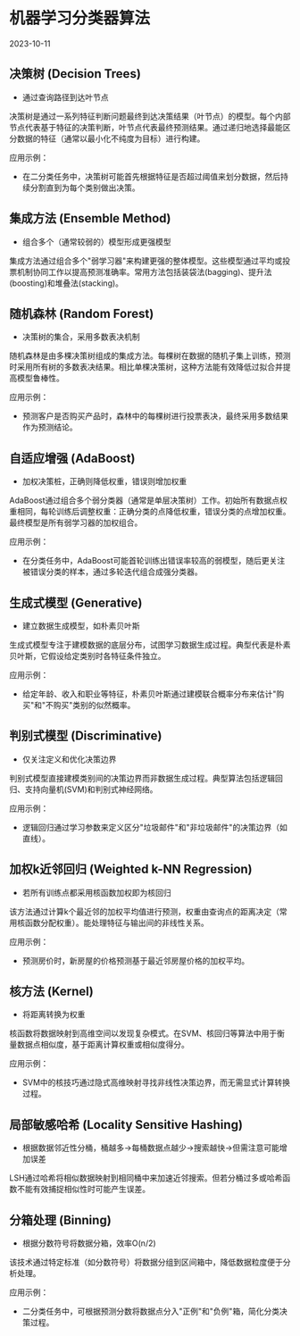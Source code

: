 # 机器学习分类器算法  
2023-10-11  

## 决策树 (Decision Trees)  
- 通过查询路径到达叶节点  

决策树是通过一系列特征判断问题最终到达决策结果（叶节点）的模型。每个内部节点代表基于特征的决策判断，叶节点代表最终预测结果。通过递归地选择最能区分数据的特征（通常以最小化不纯度为目标）进行构建。  

应用示例：  
- 在二分类任务中，决策树可能首先根据特征是否超过阈值来划分数据，然后持续分割直到为每个类别做出决策。  

## 集成方法 (Ensemble Method)  
- 组合多个（通常较弱的）模型形成更强模型  

集成方法通过组合多个"弱学习器"来构建更强的整体模型。这些模型通过平均或投票机制协同工作以提高预测准确率。常用方法包括装袋法(bagging)、提升法(boosting)和堆叠法(stacking)。  

## 随机森林 (Random Forest)  
- 决策树的集合，采用多数表决机制  

随机森林是由多棵决策树组成的集成方法。每棵树在数据的随机子集上训练，预测时采用所有树的多数表决结果。相比单棵决策树，这种方法能有效降低过拟合并提高模型鲁棒性。  

应用示例：  
- 预测客户是否购买产品时，森林中的每棵树进行投票表决，最终采用多数结果作为预测结论。  

## 自适应增强 (AdaBoost)  
- 加权决策桩，正确则降低权重，错误则增加权重  

AdaBoost通过组合多个弱分类器（通常是单层决策树）工作。初始所有数据点权重相同，每轮训练后调整权重：正确分类的点降低权重，错误分类的点增加权重。最终模型是所有弱学习器的加权组合。  

应用示例：  
- 在分类任务中，AdaBoost可能首轮训练出错误率较高的弱模型，随后更关注被错误分类的样本，通过多轮迭代组合成强分类器。  

## 生成式模型 (Generative)  
- 建立数据生成模型，如朴素贝叶斯  

生成式模型专注于建模数据的底层分布，试图学习数据生成过程。典型代表是朴素贝叶斯，它假设给定类别时各特征条件独立。  

应用示例：  
- 给定年龄、收入和职业等特征，朴素贝叶斯通过建模联合概率分布来估计"购买"和"不购买"类别的似然概率。  

## 判别式模型 (Discriminative)  
- 仅关注定义和优化决策边界  

判别式模型直接建模类别间的决策边界而非数据生成过程。典型算法包括逻辑回归、支持向量机(SVM)和判别式神经网络。  

应用示例：  
- 逻辑回归通过学习参数来定义区分"垃圾邮件"和"非垃圾邮件"的决策边界（如直线）。  

## 加权k近邻回归 (Weighted k-NN Regression)  
- 若所有训练点都采用核函数加权即为核回归  

该方法通过计算k个最近邻的加权平均值进行预测，权重由查询点的距离决定（常用核函数分配权重）。能处理特征与输出间的非线性关系。  

应用示例：  
- 预测房价时，新房屋的价格预测基于最近邻房屋价格的加权平均。  

## 核方法 (Kernel)  
- 将距离转换为权重  

核函数将数据映射到高维空间以发现复杂模式。在SVM、核回归等算法中用于衡量数据点相似度，基于距离计算权重或相似度得分。  

应用示例：  
- SVM中的核技巧通过隐式高维映射寻找非线性决策边界，而无需显式计算转换过程。  

## 局部敏感哈希 (Locality Sensitive Hashing)  
- 根据数据邻近性分桶，桶越多→每桶数据点越少→搜索越快→但需注意可能增加误差  

LSH通过哈希将相似数据映射到相同桶中来加速近邻搜索。但若分桶过多或哈希函数不能有效捕捉相似性时可能产生误差。  

## 分箱处理 (Binning)  
- 根据分数符号将数据分箱，效率O(n/2)  

该技术通过特定标准（如分数符号）将数据分组到区间箱中，降低数据粒度便于分析处理。  

应用示例：  
- 二分类任务中，可根据预测分数将数据点分入"正例"和"负例"箱，简化分类决策过程。